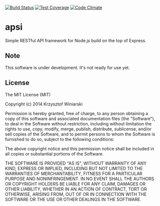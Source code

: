 [![Build Status](https://travis-ci.org/kwiniarski/apsi.svg)](https://travis-ci.org/kwiniarski/apsi)
[![Test Coverage](https://codeclimate.com/github/kwiniarski/apsi/badges/coverage.svg)](https://codeclimate.com/github/kwiniarski/apsi)
[![Code Climate](https://codeclimate.com/github/kwiniarski/apsi/badges/gpa.svg)](https://codeclimate.com/github/kwiniarski/apsi)

# apsi

Simple RESTful API framework for Node.js build on the top of Express.

## Note

This software is under development. It's not ready for use yet.

## License

The MIT License (MIT)

Copyright (c) 2014 Krzysztof Winiarski

Permission is hereby granted, free of charge, to any person obtaining a copy
of this software and associated documentation files (the "Software"), to deal
in the Software without restriction, including without limitation the rights
to use, copy, modify, merge, publish, distribute, sublicense, and/or sell
copies of the Software, and to permit persons to whom the Software is
furnished to do so, subject to the following conditions:

The above copyright notice and this permission notice shall be included in all
copies or substantial portions of the Software.

THE SOFTWARE IS PROVIDED "AS IS", WITHOUT WARRANTY OF ANY KIND, EXPRESS OR
IMPLIED, INCLUDING BUT NOT LIMITED TO THE WARRANTIES OF MERCHANTABILITY,
FITNESS FOR A PARTICULAR PURPOSE AND NONINFRINGEMENT. IN NO EVENT SHALL THE
AUTHORS OR COPYRIGHT HOLDERS BE LIABLE FOR ANY CLAIM, DAMAGES OR OTHER
LIABILITY, WHETHER IN AN ACTION OF CONTRACT, TORT OR OTHERWISE, ARISING FROM,
OUT OF OR IN CONNECTION WITH THE SOFTWARE OR THE USE OR OTHER DEALINGS IN THE
SOFTWARE.
